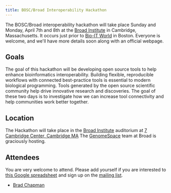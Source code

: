```yaml
---
title: BOSC/Broad Interoperability Hackathon
---
```


The BOSC/Broad interoperability hackathon will take place Sunday and
Monday, April 7th and 8th at the [Broad
Institute](http://www.broadinstitute.org/) in Cambridge, Massachusetts.
It occurs just prior to [Bio-IT World](http://www.bio-itworldexpo.com/)
in Boston. Everyone is welcome, and we'll have more details soon along
with an official webpage.

Goals
-----

The goal of this hackathon will be developing open source tools to help
enhance bioinformatics interoperability. Building flexible, reproducible
workflows with connected best-practice tools is essential to modern
biological programming. Tools generated by the open source scientific
community help drive innovative research and discoveries. The goal of
these two days is to investigate how we can increase tool connectivity
and help communities work better together.

Location
--------

The Hackathon will take place in the [Broad
Institute](http://www.broadinstitute.org) auditorium at [7 Cambridge
Center, Cambridge
MA](https://maps.google.com/maps?hl=en&ie=UTF-8&q=7+cambridge+center&fb=1&gl=us&hq=7+cambridge+center&hnear=0x89e377297bf5e165:0x7a907799d8f97b03,Somerville,+MA&cid=0,0,3930528473612492834&ei=tSTRUO6xOeHs0QHEiYGADA&ved=0CJsBEPwSMAM)
The [GenomeSpace](http://www.genomespace.org/) team at Broad is
graciously hosting.

Attendees
---------

You are very welcome to attend. Please add yourself if you are
interested to [this Google
spreadsheet](https://docs.google.com/spreadsheet/ccc?key=0Agxg-o4ZmoZ4dFBpVllXX0s5OFJ1WFVPN2pzb29tWlE)
and sign up on the [mailing
list](https://groups.google.com/forum/?fromgroups#!forum/bosc-broad-interop).

-   [Brad Chapman](http://bcbio.wordpress.com/)


